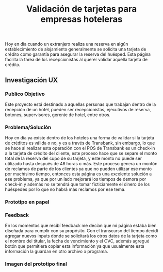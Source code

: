 <!DOCTYPE html>
<html>
  <head>
    <meta charset="utf-8">
    <meta name="viewport" content="width=device-width">
    <title>"Card Validation"</title>
    <link href="style.css" rel="stylesheet" type="text/css" />
  </head>
  <body>
  <header>
    <h1>Validación de tarjetas para empresas hoteleras  </h1>
  </header>
  <main>
    <p>
      Hoy en día cuando un extranjero realiza una reserva en algún establecimiento de alojamiento generalmente se solicita una tarjeta de crédito como garantía para asegurar la reserva del huésped. Esta página facilita la tarea de los recepcionistas al querer validar aquella tarjeta de crédito. 
    </p>
    <h2>Investigación UX</h2>
    <h3>Publico Objetivo</h3>
    <p>Este proyecto está destinado a aquellas personas que trabajan dentro de la recepción de un hotel, pueden ser recepcionistas, ejecutivos de reserva, botones, supervisores, gerente de hotel, entre otros.</p>
    <h3>Problema/Solución</h3>
    <p>Hoy en día ya existe dentro de los hoteles una forma de validar si la tarjeta de créditos es válida o no, y es a través de Transbank, sin embargo, lo que se hace al realizar esta operación con el POS de Transbank es un check-in a la tarjeta de crédito del cliente, este proceso hace que se separe el monto total de la reserva del cupo de su tarjeta, y este monto no puede ser utilizado hasta después de 48 horas o más. Este proceso genera un montón de reclamos de parte de los clientes ya que no pueden utilizar ese monto por muchísimo tiempo, entonces esta página es una excelente solución a ese problema, ya que por un lado mejorará los tiempos de demora por check-in y además no se tendrá que tomar ficticiamente el dinero de los huéspedes por lo que no habrá más reclamos por ese tema.</p>
    <h3>Prototipo en papel</h3>
    <h3>Feedback</h3>
    <p>En los momentos que recibí feedback me decían que mi página estaba bien diseñada para cumplir con su propósito. Con el transcurso del tiempo decidí agregar nuevos inputs donde se solicitará los otros datos de la tarjeta como el nombre del titular, la fecha de vencimiento y el CVC, además agregué botón que permitiera copiar esta información ya que usualmente esta información la guardan en otro archivo o programa.</p>
    <h3>Imagen del prototipo final </h3>

  </main>
    
  </body>
</html>
